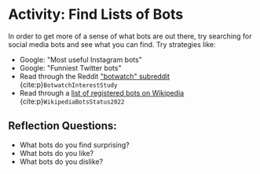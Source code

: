 # Activity: Find Lists of Bots

In order to get more of a sense of what bots are out there, try searching for social media bots and see what you can find. Try strategies like:
* Google: "Most useful Instagram bots" 
* Google: "Funniest Twitter bots"
* Read through the Reddit ["botwatch" subreddit](https://www.reddit.com/r/botwatch/) {cite:p}`BotwatchInterestStudy` 
* Read through a [list of registered bots on Wikipedia](https://en.wikipedia.org/wiki/Wikipedia:Bots/Status) {cite:p}`WikipediaBotsStatus2022`


## Reflection Questions:
* What bots do you find surprising? 
* What bots do you like?
* What bots do you dislike?